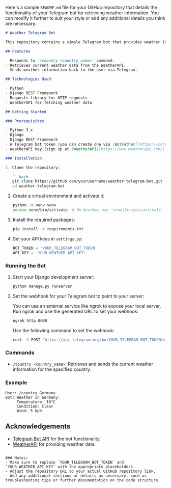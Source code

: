 Here's a sample `README.md` file for your GitHub repository that details the functionality of your Telegram bot for retrieving weather information. You can modify it further to suit your style or add any additional details you think are necessary.

```markdown
# Weather Telegram Bot

This repository contains a simple Telegram bot that provides weather information based on user requests. The bot allows users to inquire about the weather in specific countries using the `/country` command.

## Features

- Responds to `/country <country_name>` command.
- Retrieves current weather data from the WeatherAPI.
- Sends weather information back to the user via Telegram.

## Technologies Used

- Python
- Django REST Framework
- Requests library for HTTP requests
- WeatherAPI for fetching weather data

## Getting Started

### Prerequisites

- Python 3.x
- Django
- Django REST Framework
- A Telegram bot token (you can create one via [BotFather](https://core.telegram.org/bots#botfather))
- WeatherAPI key (sign up at [WeatherAPI](https://www.weatherapi.com/) to get an API key)

### Installation

1. Clone the repository:

   ```bash
   git clone https://github.com/yourusername/weather-telegram-bot.git
   cd weather-telegram-bot
   ```

2. Create a virtual environment and activate it:

   ```bash
   python -m venv venv
   source venv/bin/activate  # On Windows use `venv\Scripts\activate`
   ```

3. Install the required packages:

   ```bash
   pip install -r requirements.txt
   ```

4. Set your API keys in `settings.py`:

   ```python
   BOT_TOKEN = 'YOUR_TELEGRAM_BOT_TOKEN'
   API_KEY = 'YOUR_WEATHER_API_KEY'
   ```

### Running the Bot

1. Start your Django development server:

   ```bash
   python manage.py runserver
   ```

2. Set the webhook for your Telegram bot to point to your server:

   You can use an external service like ngrok to expose your local server. Run ngrok and use the generated URL to set your webhook:

   ```bash
   ngrok http 8000
   ```

   Use the following command to set the webhook:

   ```bash
   curl -X POST "https://api.telegram.org/botYOUR_TELEGRAM_BOT_TOKEN/setWebhook?url=https://<ngrok_subdomain>.ngrok.io/api/getpost/"
   ```

### Commands

- `/country <country_name>`: Retrieves and sends the current weather information for the specified country.

### Example

```plaintext
User: /country Germany
Bot: Weather in Germany:
     Temperature: 10°C
     Condition: Clear
     Wind: 5 kph
```


## Acknowledgements

- [Telegram Bot API](https://core.telegram.org/bots/api) for the bot functionality.
- [WeatherAPI](https://www.weatherapi.com/) for providing weather data.

```

### Notes:
- Make sure to replace `YOUR_TELEGRAM_BOT_TOKEN` and `YOUR_WEATHER_API_KEY` with the appropriate placeholders.
- Adjust the repository URL to your actual GitHub repository link.
- Add any additional sections or details as necessary, such as troubleshooting tips or further documentation on the code structure.
